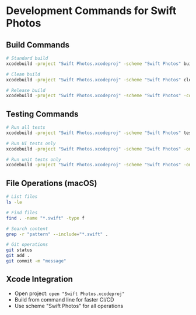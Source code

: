 # Development Commands for Swift Photos

## Build Commands
```bash
# Standard build
xcodebuild -project "Swift Photos.xcodeproj" -scheme "Swift Photos" build

# Clean build
xcodebuild -project "Swift Photos.xcodeproj" -scheme "Swift Photos" clean build

# Release build
xcodebuild -project "Swift Photos.xcodeproj" -scheme "Swift Photos" -configuration Release build
```

## Testing Commands
```bash
# Run all tests
xcodebuild -project "Swift Photos.xcodeproj" -scheme "Swift Photos" test -destination 'platform=macOS'

# Run UI tests only
xcodebuild -project "Swift Photos.xcodeproj" -scheme "Swift Photos" -only-testing:SwiftPhotosUITests test

# Run unit tests only
xcodebuild -project "Swift Photos.xcodeproj" -scheme "Swift Photos" -only-testing:SwiftPhotosTests/SwiftPhotosTests test
```

## File Operations (macOS)
```bash
# List files
ls -la

# Find files
find . -name "*.swift" -type f

# Search content
grep -r "pattern" --include="*.swift" .

# Git operations
git status
git add .
git commit -m "message"
```

## Xcode Integration
- Open project: `open "Swift Photos.xcodeproj"`
- Build from command line for faster CI/CD
- Use scheme "Swift Photos" for all operations